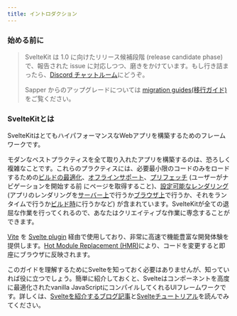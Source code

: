 ```yaml
---
title: イントロダクション
---
```


### 始める前に

> SvelteKit は 1.0 に向けたリリース候補段階 (release candidate phase) で、報告された issue に対応しつつ、磨きをかけています。もし行き詰まったら、[Discord チャットルーム](https://svelte.dev/chat)にどうぞ。
>
> Sapper からのアップグレードについては [migration guides(移行ガイド)](/docs/migrating) をご覧ください。

### SvelteKitとは

SvelteKitはとてもハイパフォーマンスなWebアプリを構築するためのフレームワークです。

モダンなベストプラクティスを全て取り入れたアプリを構築するのは、恐ろしく複雑なことです。これらのプラクティスには、必要最小限のコードのみをロードするための[ビルドの最適化](https://ja.vitejs.dev/guide/features.html#%E3%83%93%E3%83%AB%E3%83%89%E3%81%AE%E6%9C%80%E9%81%A9%E5%8C%96)、[オフラインサポート](/docs/service-workers)、[プリフェッチ](/docs/link-options#data-sveltekit-prefetch) (ユーザーがナビゲーションを開始する前
にページを取得すること)、[設定可能なレンダリング](/docs/page-options) (アプリのレンダリングを[サーバー上](/docs/glossary#ssr)で行うか[ブラウザ上](/docs/glossary#csr-and-spa)で行うか、それをランタイムで行うか[ビルド時](/docs/glossary#prerendering)に行うかなど) が含まれています。SvelteKitが全ての退屈な作業を行ってくれるので、あなたはクリエイティブな作業に専念することができます。

[Vite](https://ja.vitejs.dev/) を [Svelte plugin](https://github.com/sveltejs/vite-plugin-svelte) 経由で使用しており、非常に高速で機能豊富な開発体験を提供します。[Hot Module Replacement (HMR)](https://github.com/sveltejs/vite-plugin-svelte/blob/main/docs/config.md#hot)により、コードを変更すると即座にブラウザに反映されます。

このガイドを理解するためにSvelteを知っておく必要はありませんが、知っていれば役に立つでしょう。簡単に紹介しておくと、Svelteはコンポーネントを高度に最適化されたvanilla JavaScriptにコンパイルしてくれるUIフレームワークです。詳しくは、[Svelteを紹介するブログ記事](https://svelte.jp/blog/svelte-3-rethinking-reactivity)と[Svelteチュートリアル](https://svelte.jp/tutorial)を読んでみてください。
